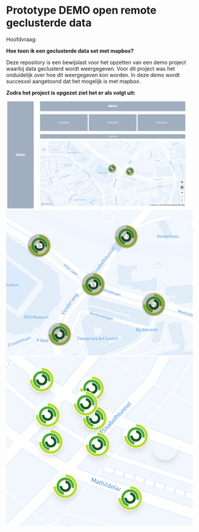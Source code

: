 # Prototype DEMO open remote geclusterde data

Hoofdvraag:

<strong>Hoe toon ik een geclusterde data set met mapbox?</strong>

Deze repository is een bewijslast voor het opzetten van een demo project waarbij data 
geclusterd wordt weergegeven. Voor dit project was het onduidelijk over hoe
dit weergegeven kon worden. In deze demo wordt succesvol aangetoond dat het mogelijk
is met mapbox. 

<strong>Zodra het project is opgezet ziet het er als volgt uit:</strong>

![myimage-alt-tag](https://github.com/larsjanssen6/open-remote-geclusterde-data/blob/master/public/demo/one.png)
![myimage-alt-tag](https://github.com/larsjanssen6/open-remote-geclusterde-data/blob/master/public/demo/two.png)
![myimage-alt-tag](https://github.com/larsjanssen6/open-remote-geclusterde-data/blob/master/public/demo/three.png)


